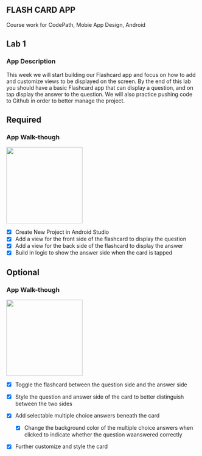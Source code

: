 ## FLASH CARD APP
Course work for CodePath, Mobie App Design, Android 

## Lab 1

### App Description
This week we will start building our Flashcard app and focus on how to add and customize views to be displayed on the screen. By the end of this lab you should have a basic Flashcard app that can display a question, and on tap display the answer to the question. We will also practice pushing code to Github in order to better manage the project.

## Required
### App Walk-though
<img src="https://i.imgur.com/zFcFjDW.gif" width=200><br>
- [x] Create New Project in Android Studio
- [x] Add a view for the front side of the flashcard to display the question
- [x] Add a view for the back side of the flashcard to display the answer
- [x] Build in logic to show the answer side when the card is tapped

## Optional
### App Walk-though
<img src="https://imgur.com/CqWimxA.gif" width=200><br>
- [x] Toggle the flashcard between the question side and the answer side
- [x] Style the question and answer side of the card to better distinguish between the two sides
- [x] Add selectable multiple choice answers beneath the card
   - [x] Change the background color of the multiple choice answers when clicked to indicate whether the question waanswered correctly
- [x] Further customize and style the card


